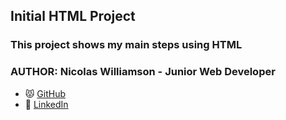 ## Initial HTML Project

### This project shows my main steps using HTML

### AUTHOR: Nicolas Williamson - Junior Web Developer

* :pouting_cat: [GitHub](https://github.com/n-williamsons)
* :briefcase: [LinkedIn](https://linkedin.com/in/nicolasws17)
